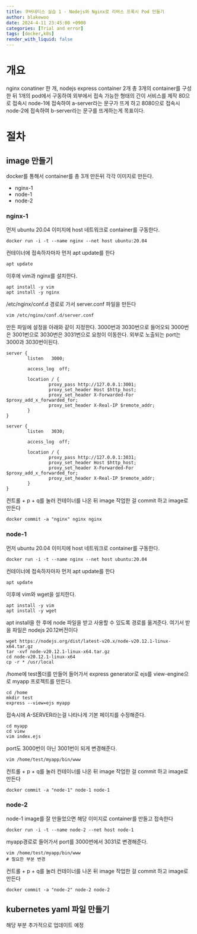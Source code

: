 ```yaml
---
title: 쿠버네티스 실습 1 - Nodejs와 Nginx로 리버스 프록시 Pod 만들기
author: blakewoo
date: 2024-4-11 23:45:00 +0900
categories: [Trial and error]
tags: [docker,k8s]
render_with_liquid: false
---
```


# 개요
nginx conatiner 한 개, nodejs express container 2개 총 3개의 container를
구성한 뒤 1개의 pod에서 구동하여 외부에서 접속 가능한 형태의 간이 서비스를 제작
80으로 접속시 node-1에 접속하여 a-server라는 문구가 뜨게 하고
8080으로 접속시 node-2에 접속하여 b-server라는 문구를 뜨게하는게 목표이다.

# 절차

## image 만들기
docker를 통해서 container를 총 3개 만든뒤 각각 이미지로 만든다.

- nginx-1
- node-1
- node-2

### nginx-1
먼저 ubuntu 20.04 이미지에 host 네트워크로 container를 구동한다.
```
docker run -i -t --name nginx --net host ubuntu:20.04
```

컨테이너에 접속하자마자 먼저 apt update를 한다
```
apt update
```
이후에 vim과 nginx를 설치한다.
```
apt install -y vim
apt install -y nginx
```
/etc/nginx/conf.d 경로로 가서 server.conf 파일을 만든다
```
vim /etc/nginx/conf.d/server.conf
```
만든 파일에 설정을 아래와 같이 지정한다.
3000번과 3030번으로 들어오되 3000번은 3001번으로 3030번은 3031번으로 요청이 이동한다.
외부로 노출되는 port는 3000과 3030번이된다.
```
server {
        listen   3000;

        access_log  off;

        location / {
                proxy_pass http://127.0.0.1:3001;
                proxy_set_header Host $http_host;
                proxy_set_header X-Forwarded-For $proxy_add_x_forwarded_for;
                proxy_set_header X-Real-IP $remote_addr;
        }
}

server {
        listen   3030;

        access_log  off;

        location / {
                proxy_pass http://127.0.0.1:3031;
                proxy_set_header Host $http_host;
                proxy_set_header X-Forwarded-For $proxy_add_x_forwarded_for;
                proxy_set_header X-Real-IP $remote_addr;
        }
}
```
컨트롤 + p + q를 눌러 컨테이너를 나온 뒤 image 작업한 걸 commit 하고 image로 만든다
```
docker commit -a "nginx" nginx nginx
```

### node-1
먼저 ubuntu 20.04 이미지에 host 네트워크로 container를 구동한다.
```
docker run -i -t --name nginx --net host ubuntu:20.04
```

컨테이너에 접속하자마자 먼저 apt update를 한다
```
apt update
```
이후에 vim와 wget을 설치한다.
```
apt install -y vim
apt install -y wget
```
apt install을 한 후에 node 파일을 받고 사용할 수 있도록 경로를 옮겨준다.
여기서 받을 파일은 nodejs 20.12버전이다
```
wget https://nodejs.org/dist/latest-v20.x/node-v20.12.1-linux-x64.tar.gz
tar -xvf node-v20.12.1-linux-x64.tar.gz
cd node-v20.12.1-linux-x64
cp -r * /usr/local
```
/home에 test폴더를 만들어 들어가서
express generator로 ejs를 view-engine으로 myapp 프로젝트를 만든다.
```
cd /home
mkdir test
express --view=ejs myapp
```

접속시에 A-SERVER라는걸 나타나게 기본 페이지를 수정해준다.
```
cd myapp
cd view
vim index.ejs
```
port도 3000번이 아닌 3001번이 되게 변경해준다.
```
vim /home/test/myapp/bin/www
```

컨트롤 + p + q를 눌러 컨테이너를 나온 뒤 image 작업한 걸 commit 하고 image로 만든다
```
docker commit -a "node-1" node-1 node-1
```

### node-2
node-1 image를 잘 만들었으면 해당 이미지로 container를 만들고 접속한다
```
docker run -i -t --name node-2 --net host node-1
```

myapp경로로 들어가서 port를 3000번에서 3031로 변경해준다.
```
vim /home/test/myapp/bin/www
# 필요한 부분 변경
```
컨트롤 + p + q를 눌러 컨테이너를 나온 뒤 image 작업한 걸 commit 하고 image로 만든다
```
docker commit -a "node-2" node-2 node-2
```


## kubernetes yaml 파일 만들기
해당 부분 추가적으로 업데이트 예정
